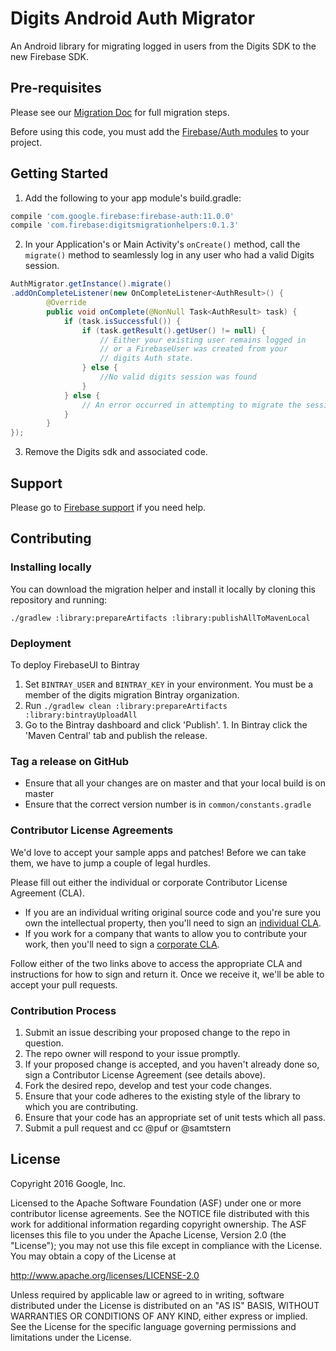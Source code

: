 # Digits Android Auth Migrator

An Android library for migrating logged in users from the Digits SDK to the new
Firebase SDK.

## Pre-requisites

Please see our [Migration Doc](https://firebase.google.com/support/guides/digits-android) for full migration steps. 

Before using this code, you must add the [Firebase/Auth modules](https://firebase.google.com/docs/auth/android/start/) to your project.

## Getting Started

1. Add the following to your app module's build.gradle:
```groovy
compile 'com.google.firebase:firebase-auth:11.0.0'
compile 'com.firebase:digitsmigrationhelpers:0.1.3'
```
2. In your Application's or Main Activity's `onCreate()` method,
   call the `migrate()` method to seamlessly log in any user who had a valid Digits session.
```java
AuthMigrator.getInstance().migrate()
.addOnCompleteListener(new OnCompleteListener<AuthResult>() {
        @Override
        public void onComplete(@NonNull Task<AuthResult> task) {
            if (task.isSuccessful()) {
                if (task.getResult().getUser() != null) {
                    // Either your existing user remains logged in
                    // or a FirebaseUser was created from your 
                    // digits Auth state.
                } else {
                    //No valid digits session was found
                }
            } else {
                // An error occurred in attempting to migrate the session
            }
        }
});
```
3. Remove the Digits sdk and associated code.

## Support

Please go to [Firebase support](https://firebase.google.com/support/) if you need help.

## Contributing

### Installing locally

You can download the migration helper and install it locally by cloning this
repository and running:

    ./gradlew :library:prepareArtifacts :library:publishAllToMavenLocal

###  Deployment

To deploy FirebaseUI to Bintray

  1. Set `BINTRAY_USER` and `BINTRAY_KEY` in your environment. You must
     be a member of the digits migration Bintray organization.
  1. Run `./gradlew clean :library:prepareArtifacts :library:bintrayUploadAll`
  1. Go to the Bintray dashboard and click 'Publish'.
    1. In Bintray click the 'Maven Central' tab and publish the release.

### Tag a release on GitHub

* Ensure that all your changes are on master and that your local build is on master
* Ensure that the correct version number is in `common/constants.gradle`

### Contributor License Agreements

We'd love to accept your sample apps and patches! Before we can take them, we
have to jump a couple of legal hurdles.

Please fill out either the individual or corporate Contributor License Agreement
(CLA).

  * If you are an individual writing original source code and you're sure you
    own the intellectual property, then you'll need to sign an
    [individual CLA](https://developers.google.com/open-source/cla/individual).
  * If you work for a company that wants to allow you to contribute your work,
    then you'll need to sign a
    [corporate CLA](https://developers.google.com/open-source/cla/corporate).

Follow either of the two links above to access the appropriate CLA and
instructions for how to sign and return it. Once we receive it, we'll be able to
accept your pull requests.

### Contribution Process

1. Submit an issue describing your proposed change to the repo in question.
1. The repo owner will respond to your issue promptly.
1. If your proposed change is accepted, and you haven't already done so, sign a
   Contributor License Agreement (see details above).
1. Fork the desired repo, develop and test your code changes.
1. Ensure that your code adheres to the existing style of the library to which
   you are contributing.
1. Ensure that your code has an appropriate set of unit tests which all pass.
1. Submit a pull request and cc @puf or @samtstern

License
-------

Copyright 2016 Google, Inc.

Licensed to the Apache Software Foundation (ASF) under one or more contributor
license agreements.  See the NOTICE file distributed with this work for
additional information regarding copyright ownership.  The ASF licenses this
file to you under the Apache License, Version 2.0 (the "License"); you may not
use this file except in compliance with the License.  You may obtain a copy of
the License at

http://www.apache.org/licenses/LICENSE-2.0

Unless required by applicable law or agreed to in writing, software
distributed under the License is distributed on an "AS IS" BASIS, WITHOUT
WARRANTIES OR CONDITIONS OF ANY KIND, either express or implied.  See the
License for the specific language governing permissions and limitations under
the License.
